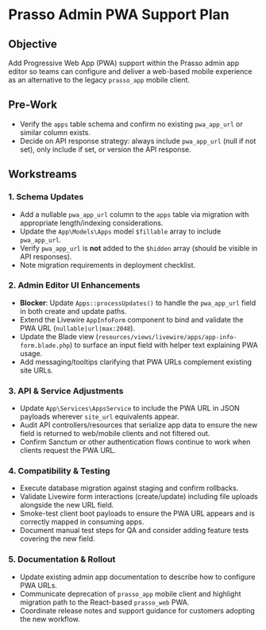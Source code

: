 # Prasso Admin PWA Support Plan

## Objective
Add Progressive Web App (PWA) support within the Prasso admin app editor so teams can configure and deliver a web-based mobile experience as an alternative to the legacy `prasso_app` mobile client.

## Pre-Work
- Verify the `apps` table schema and confirm no existing `pwa_app_url` or similar column exists.
- Decide on API response strategy: always include `pwa_app_url` (null if not set), only include if set, or version the API response.

## Workstreams

### 1. Schema Updates
- Add a nullable `pwa_app_url` column to the `apps` table via migration with appropriate length/indexing considerations.
- Update the `App\Models\Apps` model `$fillable` array to include `pwa_app_url`.
- Verify `pwa_app_url` is **not** added to the `$hidden` array (should be visible in API responses).
- Note migration requirements in deployment checklist.

### 2. Admin Editor UI Enhancements
- **Blocker**: Update `Apps::processUpdates()` to handle the `pwa_app_url` field in both create and update paths.
- Extend the Livewire `AppInfoForm` component to bind and validate the PWA URL (`nullable|url|max:2048`).
- Update the Blade view (`resources/views/livewire/apps/app-info-form.blade.php`) to surface an input field with helper text explaining PWA usage.
- Add messaging/tooltips clarifying that PWA URLs complement existing site URLs.

### 3. API & Service Adjustments
- Update `App\Services\AppsService` to include the PWA URL in JSON payloads wherever `site_url` equivalents appear.
- Audit API controllers/resources that serialize app data to ensure the new field is returned to web/mobile clients and not filtered out.
- Confirm Sanctum or other authentication flows continue to work when clients request the PWA URL.

### 4. Compatibility & Testing
- Execute database migration against staging and confirm rollbacks.
- Validate Livewire form interactions (create/update) including file uploads alongside the new URL field.
- Smoke-test client boot payloads to ensure the PWA URL appears and is correctly mapped in consuming apps.
- Document manual test steps for QA and consider adding feature tests covering the new field.

### 5. Documentation & Rollout
- Update existing admin app documentation to describe how to configure PWA URLs.
- Communicate deprecation of `prasso_app` mobile client and highlight migration path to the React-based `prasso_web` PWA.
- Coordinate release notes and support guidance for customers adopting the new workflow.
